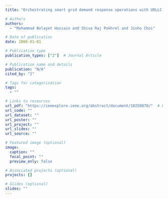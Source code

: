 ```yaml
---
title: "Orchestrating smart grid demand response operations with URLLC and MuZero learning"

# Authors
authors:
  - "Mohammad Belayet Hossain and Shiva Raj Pokhrel and Jinho Choi"

# Date of publication
date: 2000-01-01

# Publication type
publication_types: ["2"]  # Journal Article

# Publication name and details
publication: "N/A"
cited_by: "2"

# Tags for categorization
tags:
  - ""

# Links to resources
url_pdf: "https://ieeexplore.ieee.org/abstract/document/10250870/"  # Link to the resource
url_code: ""
url_dataset: ""
url_poster: ""
url_project: ""
url_slides: ""
url_source: ""

# Featured image (optional)
image:
  caption: ""
  focal_point: ""
  preview_only: false

# Associated projects (optional)
projects: []

# Slides (optional)
slides: ""
---
```

